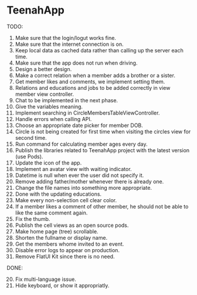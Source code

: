 
TeenahApp
================

TODO:

1. Make sure that the login/logut works fine.
2. Make sure that the internet connection is on.
3. Keep local data as cached data rather than calling up the server each time.
4. Make sure that the app does not run when driving.
5. Design a better design.
6. Make a correct relation when a member adds a brother or a sister.
7. Get member likes and comments, we implement setting them.
9. Relations and educations and jobs to be added correctly in view member view controller.
10. Chat to be implemented in the next phase.
11. Give the variables meaning.
12. Implement searching in CircleMembersTableViewController.
13. Handle errors when calling API.
14. Choose an appropriate date picker for member DOB.
15. Circle is not being created for first time when visiting the circles view for second time.
16. Run command for calculating member ages every day.
17. Publish the libraries related to TeenahApp project with the latest version (use Pods).
18. Update the icon of the app.
19. Implement an avatar view with waiting indicator.
21. Datetime is null when ever the user did not specify it.
22. Remove adding father/mother whenever there is already one.
23. Change the file names into something more appropriate.
24. Done with the updating educations.
25. Make every non-selection cell clear color.
26. If a member likes a comment of other member, he should not be able to like the same comment again.
27. Fix the thumb.
28. Publish the cell views as an open source pods.
29. Make home page (tree) scrollable.
30. Shorten the fullname or display name.
31. Get the members whome invited to an event.
32. Disable error logs to appear on production.
33. Remove FlatUI Kit since there is no need.

DONE:

20. Fix multi-language issue.
8. Hide keyboard, or show it appropriatly.